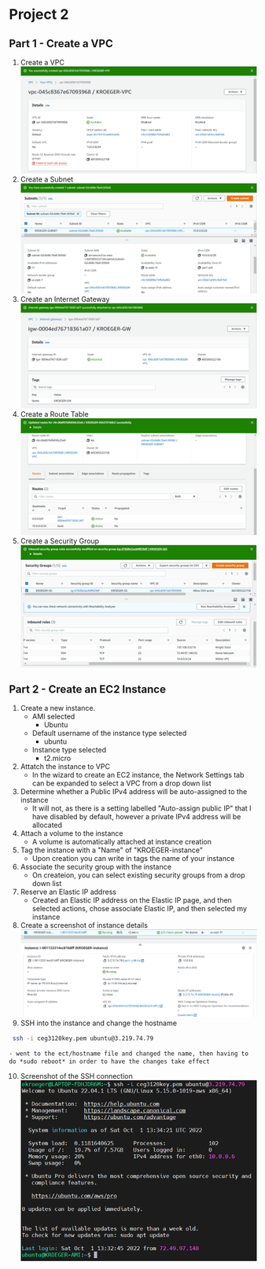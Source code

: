 # Project 2
## Part 1 - Create a VPC
1. Create a VPC
![The birth of a digital child](images/Project2_VPC.png)
2. Create a Subnet
![Filling it up with dangerous ideas](images/Project2_SUBNET.png)
3. Create an Internet Gateway
![Giving it access to the wild west](images/Project2_GW.png)
4. Create a Route Table
![Showing it the path to enlightenment](images/Project2_ROUTETABLE.png)
5. Create a Security Group
![Setting boundaries now that it has become radicalized](images/Project2_SG.png)
## Part 2 - Create an EC2 Instance
1. Create a new instance.
   - AMI selected
		- Ubuntu
   - Default username of the instance type selected
		- ubuntu
   - Instance type selected
		- t2.micro
2. Attatch the instance to VPC
	- In the wizard to create an EC2 instance, the Network Settings tab can be expanded to select a VPC from a drop down list
3. Determine whether a Public IPv4 address will be auto-assigned to the instance
	- It will not, as there is a setting labelled "Auto-assign public IP" that I have disabled by default, however a private IPv4 address will be allocated
4. Attach a volume to the instance
	- A volume is automatically attached at instance creation
5. Tag the instance with a "Name" of "KROEGER-instance"
	- Upon creation you can write in tags the name of your instance
6. Associate the security group with the instance
	- On createion, you can select existing security groups from a drop down list
7. Reserve an Elastic IP address
	- Created an Elastic IP address on the Elastic IP page, and then selected actions, chose associate Elastic IP, and then selected my instance
8. Create a screenshot of instance details
![A good EC2 Instance, a proper EC2 Instance](images/Project2_EC2_Instance.png)
9. SSH into the instance and change the hostname

```bash
 ssh -i ceg3120key.pem ubuntu@3.219.74.79
```
	
	- went to the ect/hostname file and changed the name, then having to do *sudo reboot* in order to have the changes take effect
10. Screenshot of the SSH connection
![It's done, and it cost me everything](images/Project2_SSH.png)
